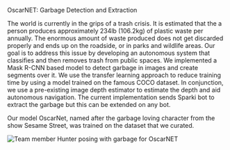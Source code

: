 OscarNET: Garbage Detection and Extraction

The world is currently in the grips of a trash crisis. It is estimated that the a person produces approximately 234lb (106.2kg) of plastic waste per annually. The enormous amount of waste produced does not get discarded properly and ends up on the roadside, or in parks and wildlife areas. Our goal is to address this issue by developing an autonomous system that classifies and then removes trash from public spaces. We implemented a Mask R-CNN based model to detect garbage in images and create segments over it. We use the transfer learning approach to reduce training time by using a model trained on the famous COCO dataset. In conjunction, we use a pre-existing image depth estimator to estimate the depth and aid autonomous navigation. The current implementation sends Sparki bot to extract the garbage but this can be extended on any bot. 

Our model OscarNet, named after the garbage loving character from the show Sesame Street, was trained on the dataset that we curated.

![Team member Hunter posing with garbage for OscarNET]()

